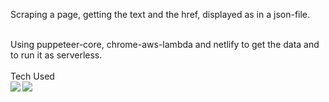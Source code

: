 Scraping a page, getting the text and the href, displayed as in a json-file. </br></br>

Using puppeteer-core, chrome-aws-lambda and netlify to get the data and to run it as serverless.</br></br>
Tech Used</br>
<img align="left" src="https://img.shields.io/badge/-Node.JS-white?style=for-the-badge&logo=node.js&logoColor=#339933"/>
<img align="left" src="https://img.shields.io/badge/-Puppeteer-white?style=for-the-badge&logo=puppeteer&logoColor=#339933"/>

